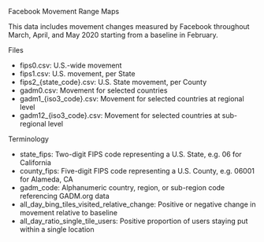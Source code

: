 Facebook Movement Range Maps

This data includes movement changes measured by Facebook throughout March,
April, and May 2020 starting from a baseline in February.

Files

- fips0.csv: U.S.-wide movement
- fips1.csv: U.S. movement, per State
- fips2_{state_code}.csv: U.S. State movement, per County
- gadm0.csv: Movement for selected countries
- gadm1_{iso3_code}.csv: Movement for selected countries at regional level
- gadm12_{iso3_code}.csv: Movement for selected countries at sub-regional level

Terminology

- state_fips: Two-digit FIPS code representing a U.S. State, e.g. 06 for California
- county_fips: Five-digit FIPS code representing a U.S. County, e.g. 06001 for Alameda, CA
- gadm_code: Alphanumeric country, region, or sub-region code referencing GADM.org data
- all_day_bing_tiles_visited_relative_change: Positive or negative change in movement relative to baseline
- all_day_ratio_single_tile_users: Positive proportion of users staying put within a single location
